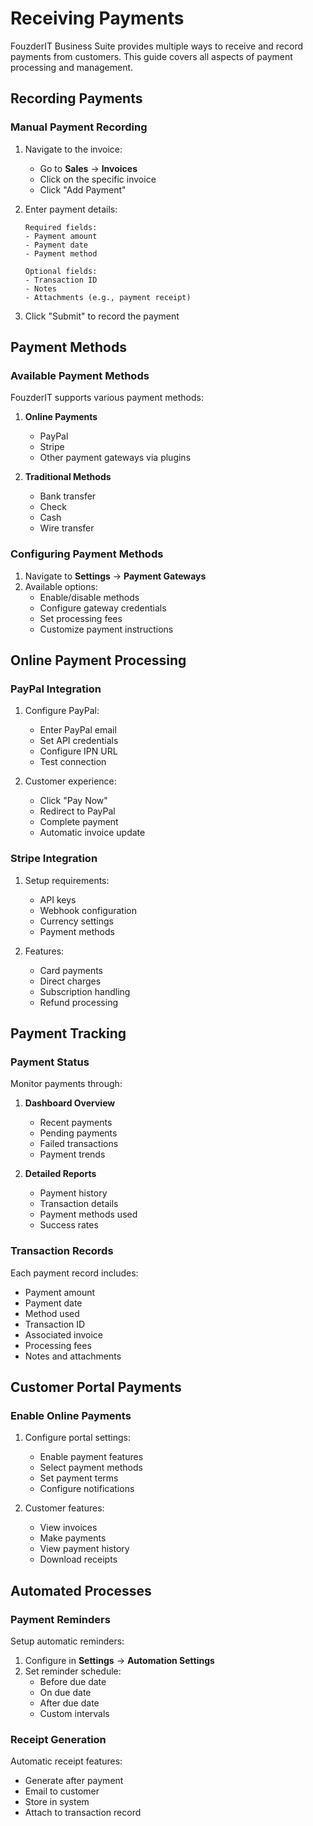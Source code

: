 # Receiving Payments

FouzderIT Business Suite provides multiple ways to receive and record payments from customers. This guide covers all aspects of payment processing and management.

## Recording Payments

### Manual Payment Recording

1.  Navigate to the invoice:

    - Go to **Sales** → **Invoices**
    - Click on the specific invoice
    - Click "Add Payment"

2.  Enter payment details:

        Required fields:
        - Payment amount
        - Payment date
        - Payment method

        Optional fields:
        - Transaction ID
        - Notes
        - Attachments (e.g., payment receipt)

3.  Click "Submit" to record the payment

## Payment Methods

### Available Payment Methods

FouzderIT supports various payment methods:

1.  **Online Payments**

    - PayPal
    - Stripe
    - Other payment gateways via plugins

2.  **Traditional Methods**

    - Bank transfer
    - Check
    - Cash
    - Wire transfer

### Configuring Payment Methods

1.  Navigate to **Settings** → **Payment Gateways**
2.  Available options:
    - Enable/disable methods
    - Configure gateway credentials
    - Set processing fees
    - Customize payment instructions

## Online Payment Processing

### PayPal Integration

1.  Configure PayPal:

    - Enter PayPal email
    - Set API credentials
    - Configure IPN URL
    - Test connection

2.  Customer experience:

    - Click "Pay Now"
    - Redirect to PayPal
    - Complete payment
    - Automatic invoice update

### Stripe Integration

1.  Setup requirements:

    - API keys
    - Webhook configuration
    - Currency settings
    - Payment methods

2.  Features:

    - Card payments
    - Direct charges
    - Subscription handling
    - Refund processing

## Payment Tracking

### Payment Status

Monitor payments through:

1.  **Dashboard Overview**

    - Recent payments
    - Pending payments
    - Failed transactions
    - Payment trends

2.  **Detailed Reports**

    - Payment history
    - Transaction details
    - Payment methods used
    - Success rates

### Transaction Records

Each payment record includes:

- Payment amount
- Payment date
- Method used
- Transaction ID
- Associated invoice
- Processing fees
- Notes and attachments

## Customer Portal Payments

### Enable Online Payments

1.  Configure portal settings:

    - Enable payment features
    - Select payment methods
    - Set payment terms
    - Configure notifications

2.  Customer features:

    - View invoices
    - Make payments
    - View payment history
    - Download receipts

## Automated Processes

### Payment Reminders

Setup automatic reminders:

1.  Configure in **Settings** → **Automation Settings**
2.  Set reminder schedule:
    - Before due date
    - On due date
    - After due date
    - Custom intervals

### Receipt Generation

Automatic receipt features:

- Generate after payment
- Email to customer
- Store in system
- Attach to transaction record
